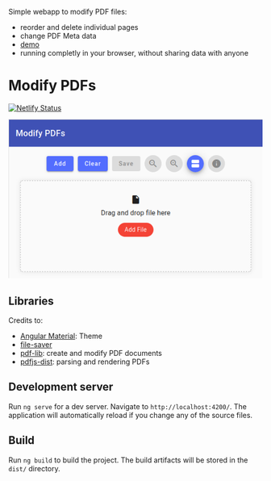 Simple webapp to modify PDF files:
* reorder and delete individual pages
* change PDF Meta data
* [demo](https://modify-pdf.netlify.app/)
* running completly in your browser, without sharing data with anyone

# Modify PDFs

[![Netlify Status](https://api.netlify.com/api/v1/badges/7d66c056-3a71-4a88-ac80-b114032aacc8/deploy-status)](https://app.netlify.com/sites/modify-pdf/deploys)

<center>

![example](pics/screenshot.png)

</center>

## Libraries
Credits to:
* [Angular Material](https://material.angular.io/): Theme
* [file-saver](https://github.com/eligrey/FileSaver.js)
* [pdf-lib](https://pdf-lib.js.org/): create and modify PDF documents
* [pdfjs-dist](https://github.com/mozilla/pdfjs-dist): parsing and rendering PDFs

## Development server

Run `ng serve` for a dev server. Navigate to `http://localhost:4200/`. The application will automatically reload if you change any of the source files.

## Build

Run `ng build` to build the project. The build artifacts will be stored in the `dist/` directory.
